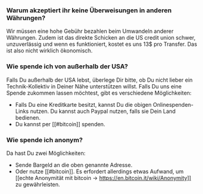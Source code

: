 ### Warum akzeptiert ihr keine Überweisungen in anderen Währungen?

Wir müssen eine hohe Gebühr bezahlen beim Umwandeln anderer Währungen. Zudem ist das direkte Schicken an die US credit union schwer, unzuverlässig und wenn es funktioniert, kostet es uns 13$ pro Transfer. Das ist also nicht wirklich ökonomisch.

### Wie spende ich von außerhalb der USA?

Falls Du außerhalb der USA lebst, überlege Dir bitte, ob Du nicht lieber ein Technik-Kollektiv in Deiner Nähe unterstützen willst. Falls Du uns eine Spende zukommen lassen möchtest, gibt es verschiedene Möglichkeiten:

* Falls Du eine Kreditkarte besitzt, kannst Du die obigen Onlinespenden-Links nutzen. Du kannst auch Paypal nutzen, falls sie Dein Land bedienen.
* Du kannst per [[#bitcoin]] spenden.

### Wie spende ich anonym?

Da hast Du zwei Möglichkeiten:

* Sende Bargeld an die oben genannte Adresse.
* Oder nutze [[#bitcoin]]. Es erfordert allerdings etwas Aufwand, um [[echte Anonymität mit bitcoin -> https://en.bitcoin.it/wiki/Anonymity]] zu gewährleisten.

